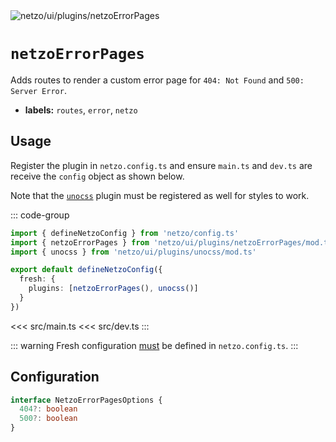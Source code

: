 <img src="https://raw.githubusercontent.com/netzo/netzo/main/assets/plugins/netzoErrorPages.svg" alt="netzo/ui/plugins/netzoErrorPages" class="mb-5 w-75px">

# `netzoErrorPages`

Adds routes to render a custom error page for `404: Not Found` and `500: Server Error`.

- **labels:** `routes`, `error`, `netzo`

## Usage

Register the plugin in `netzo.config.ts` and ensure `main.ts` and `dev.ts` are receive the `config` object as shown below.

Note that the [`unocss`](/docs/netzo/ui/plugins/unocss) plugin must be registered as well for styles to work.

::: code-group
```ts [netzo.config.ts]
import { defineNetzoConfig } from 'netzo/config.ts'
import { netzoErrorPages } from 'netzo/ui/plugins/netzoErrorPages/mod.ts'
import { unocss } from 'netzo/ui/plugins/unocss/mod.ts'

export default defineNetzoConfig({
  fresh: {
    plugins: [netzoErrorPages(), unocss()]
  }
})
```
<<< src/main.ts
<<< src/dev.ts
:::

::: warning Fresh configuration [must](https://fresh.deno.dev/docs/concepts/ahead-of-time-builds#migrating-existing-projects-with-plugins) be defined in `netzo.config.ts`.
:::

## Configuration

```ts
interface NetzoErrorPagesOptions {
  404?: boolean
  500?: boolean
}
```
